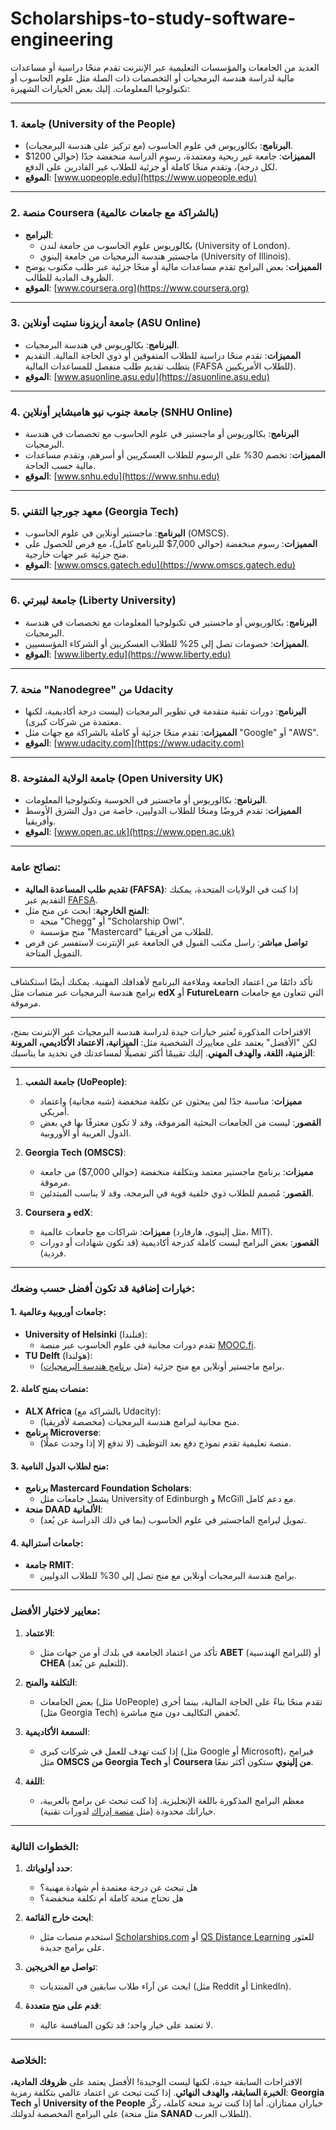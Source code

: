 # Scholarships-to-study-software-engineering

العديد من الجامعات والمؤسسات التعليمية عبر الإنترنت تقدم منحًا دراسية أو مساعدات مالية لدراسة هندسة البرمجيات أو التخصصات ذات الصلة مثل علوم الحاسوب أو تكنولوجيا المعلومات. إليك بعض الخيارات الشهيرة:

---

### **1. جامعة (University of the People)**
- **البرنامج**: بكالوريوس في علوم الحاسوب (مع تركيز على هندسة البرمجيات).
- **المميزات**: جامعة غير ربحية ومعتمدة، رسوم الدراسة منخفضة جدًا (حوالي 1200$ لكل درجة)، وتقدم منحًا كاملة أو جزئية للطلاب غير القادرين على الدفع.
- **الموقع**: [www.uopeople.edu](https://www.uopeople.edu)

---

### **2. منصة Coursera (بالشراكة مع جامعات عالمية)**
- **البرامج**: 
  - بكالوريوس علوم الحاسوب من جامعة لندن (University of London).
  - ماجستير هندسة البرمجيات من جامعة إلينوي (University of Illinois).
- **المميزات**: بعض البرامج تقدم مساعدات مالية أو منحًا جزئية عبر طلب مكتوب يوضح الظروف المادية للطالب.
- **الموقع**: [www.coursera.org](https://www.coursera.org)

---

### **3. جامعة أريزونا ستيت أونلاين (ASU Online)**
- **البرنامج**: بكالوريوس في هندسة البرمجيات.
- **المميزات**: تقدم منحًا دراسية للطلاب المتفوقين أو ذوي الحاجة المالية. التقديم يتطلب تقديم طلب منفصل للمساعدات المالية (FAFSA للطلاب الأمريكيين).
- **الموقع**: [www.asuonline.asu.edu](https://asuonline.asu.edu)

---

### **4. جامعة جنوب نيو هامبشاير أونلاين (SNHU Online)**
- **البرنامج**: بكالوريوس أو ماجستير في علوم الحاسوب مع تخصصات في هندسة البرمجيات.
- **المميزات**: تخصم 30% على الرسوم للطلاب العسكريين أو أسرهم، وتقدم مساعدات مالية حسب الحاجة.
- **الموقع**: [www.snhu.edu](https://www.snhu.edu)

---

### **5. معهد جورجيا التقني (Georgia Tech)**
- **البرنامج**: ماجستير أونلاين في علوم الحاسوب (OMSCS).
- **المميزات**: رسوم منخفضة (حوالي 7,000$ للبرنامج كامل)، مع فرص للحصول على منح جزئية عبر جهات خارجية.
- **الموقع**: [www.omscs.gatech.edu](https://www.omscs.gatech.edu)

---

### **6. جامعة ليبرتي (Liberty University)**
- **البرنامج**: بكالوريوس أو ماجستير في تكنولوجيا المعلومات مع تخصصات في هندسة البرمجيات.
- **المميزات**: خصومات تصل إلى 25% للطلاب العسكريين أو الشركاء المؤسسيين.
- **الموقع**: [www.liberty.edu](https://www.liberty.edu)

---

### **7. منحة "Nanodegree" من Udacity**
- **البرنامج**: دورات تقنية متقدمة في تطوير البرمجيات (ليست درجة أكاديمية، لكنها معتمدة من شركات كبرى).
- **المميزات**: تقدم منحًا جزئية أو كاملة بالشراكة مع جهات مثل "Google" أو "AWS".
- **الموقع**: [www.udacity.com](https://www.udacity.com)

---

### **8. جامعة الولاية المفتوحة (Open University UK)**
- **البرنامج**: بكالوريوس أو ماجستير في الحوسبة وتكنولوجيا المعلومات.
- **المميزات**: تقدم قروضًا ومنحًا للطلاب الدوليين، خاصة من دول الشرق الأوسط وأفريقيا.
- **الموقع**: [www.open.ac.uk](https://www.open.ac.uk)

---

### نصائح عامة:
- **تقديم طلب المساعدة المالية (FAFSA)**: إذا كنت في الولايات المتحدة، يمكنك التقديم عبر [FAFSA](https://studentaid.gov).
- **المنح الخارجية**: ابحث عن منح مثل:
  - منحة "Chegg" أو "Scholarship Owl".
  - منح مؤسسة "Mastercard" للطلاب من أفريقيا.
- **تواصل مباشر**: راسل مكتب القبول في الجامعة عبر الإنترنت لاستفسر عن فرص التمويل المتاحة.

---

تأكد دائمًا من اعتماد الجامعة وملاءمة البرنامج لأهدافك المهنية. يمكنك أيضًا استكشاف برامج هندسة البرمجيات عبر منصات مثل **edX** أو **FutureLearn** التي تتعاون مع جامعات مرموقة.

--- 
الاقتراحات المذكورة تُعتبر خيارات جيدة لدراسة هندسة البرمجيات عبر الإنترنت بمنح، لكن "الأفضل" يعتمد على معاييرك الشخصية مثل: **الميزانية، الاعتماد الأكاديمي، المرونة الزمنية، اللغة، والهدف المهني**. إليك تقييمًا أكثر تفصيلًا لمساعدتك في تحديد ما يناسبك:

---

1. **جامعة الشعب (UoPeople)**:
   - **مميزات**: مناسبة جدًا لمن يبحثون عن تكلفة منخفضة (شبه مجانية) واعتماد أمريكي.
   - **القصور**: ليست من الجامعات البحثية المرموقة، وقد لا تكون معترفًا بها في بعض الدول العربية أو الأوروبية.

2. **Georgia Tech (OMSCS)**:
   - **مميزات**: برنامج ماجستير معتمد وبتكلفة منخفضة (حوالي 7,000$) من جامعة مرموقة.
   - **القصور**: مُصمم للطلاب ذوي خلفية قوية في البرمجة، وقد لا يناسب المبتدئين.

3. **Coursera و edX**:
   - **مميزات**: شراكات مع جامعات عالمية (مثل إلينوي، هارفارد، MIT).
   - **القصور**: بعض البرامج ليست كاملة كدرجة أكاديمية (قد تكون شهادات أو دورات فردية).

---

### **خيارات إضافية قد تكون أفضل حسب وضعك**:
#### 1. **جامعات أوروبية وعالمية**:
   - **University of Helsinki** (فنلندا):
     - تقدم دورات مجانية في علوم الحاسوب عبر منصة [MOOC.fi](https://mooc.fi).
   - **TU Delft** (هولندا):
     - برامج ماجستير أونلاين مع منح جزئية (مثل [برنامج هندسة البرمجيات](https://www.tudelft.nl)).

#### 2. **منصات بمنح كاملة**:
   - **ALX Africa** (بالشراكة مع Udacity):
     - منح مجانية لبرامج هندسة البرمجيات (مخصصة لأفريقيا).
   - **برنامج Microverse**:
     - منصة تعليمية تقدم نموذج دفع بعد التوظيف (لا تدفع إلا إذا وجدت عملًا).

#### 3. **منح لطلاب الدول النامية**:
   - **برنامج Mastercard Foundation Scholars**:
     - يشمل جامعات مثل University of Edinburgh و McGill مع دعم كامل.
   - **منحة DAAD الألمانية**:
     - تمويل لبرامج الماجستير في علوم الحاسوب (بما في ذلك الدراسة عن بُعد).

#### 4. **جامعات أسترالية**:
   - **جامعة RMIT**:
     - برامج هندسة البرمجيات أونلاين مع منح تصل إلى 30% للطلاب الدوليين.

---

### **معايير لاختيار الأفضل**:
1. **الاعتماد**:  
   - تأكد من اعتماد الجامعة في بلدك أو من جهات مثل **ABET** (للبرامج الهندسية) أو **CHEA** (للتعليم عن بُعد).

2. **التكلفة والمنح**:  
   - بعض الجامعات (مثل UoPeople) تقدم منحًا بناءً على الحاجة المالية، بينما أخرى (مثل Georgia Tech) تُخفض التكاليف دون منح مباشرة.

3. **السمعة الأكاديمية**:  
   - إذا كنت تهدف للعمل في شركات كبرى (مثل Google أو Microsoft)، فبرامج مثل **OMSCS من Georgia Tech** أو **Coursera من إلينوي** ستكون أكثر نفعًا.

4. **اللغة**:  
   - معظم البرامج المذكورة باللغة الإنجليزية. إذا كنت تبحث عن برامج بالعربية، خياراتك محدودة (مثل [منصة إدراك](https://www.edraak.org) لدورات تقنية).

---

### **الخطوات التالية**:
1. **حدد أولوياتك**:  
   - هل تبحث عن درجة معتمدة أم شهادة مهنية؟  
   - هل تحتاج منحة كاملة أم تكلفة منخفضة؟

2. **ابحث خارج القائمة**:  
   - استخدم منصات مثل [Scholarships.com](https://www.scholarships.com) أو [QS Distance Learning](https://www.qs.com) للعثور على برامج جديدة.

3. **تواصل مع الخريجين**:  
   - ابحث عن آراء طلاب سابقين في المنتديات (مثل Reddit أو LinkedIn).

4. **قدم على منح متعددة**:  
   - لا تعتمد على خيار واحد؛ قد تكون المنافسة عالية.

---

### **الخلاصة**:
الاقتراحات السابقة جيدة، لكنها ليست الوحيدة! الأفضل يعتمد على **ظروفك المادية، الخبرة السابقة، والهدف النهائي**. إذا كنت تبحث عن اعتماد عالمي بتكلفة رمزية: **Georgia Tech** أو **University of the People** خياران ممتازان. أما إذا كنت تريد منحة كاملة، ركّز على البرامج المخصصة لدولتك (مثل منحة **SANAD** للطلاب العرب).
